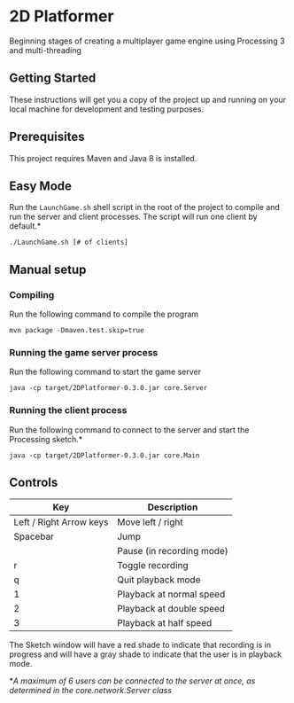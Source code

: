 # 2D Platformer

Beginning stages of creating a multiplayer game engine using Processing 3 and multi-threading

## Getting Started

These instructions will get you a copy of the project up and running on your local machine for development and testing purposes.

## Prerequisites

This project requires Maven and Java 8 is installed.

## Easy Mode

Run the `LaunchGame.sh` shell script in the root of the project to compile and run the server and client processes. The script will run one client by default.*
```
./LaunchGame.sh [# of clients]
```

## Manual setup

### Compiling

Run the following command to compile the program
```
mvn package -Dmaven.test.skip=true
```

### Running the game server process

Run the following command to start the game server
```
java -cp target/2DPlatformer-0.3.0.jar core.Server
```

### Running the client process

Run the following command to connect to the server and start the Processing sketch.*
```
java -cp target/2DPlatformer-0.3.0.jar core.Main
```

## Controls

|Key|Description|
|---|-----------|
| Left / Right Arrow keys | Move left / right  |
| Spacebar | Jump |
| | Pause (in recording mode)|
| r | Toggle recording |
| q | Quit playback mode |
| 1 | Playback at normal speed |
| 2 | Playback at double speed |
| 3 | Playback at half speed |

The Sketch window will have a red shade to indicate that recording is in progress and will have a gray shade to indicate that the user is in playback mode.



**A maximum of 6 users can be connected to the server at once, as determined in the core.network.Server class*
